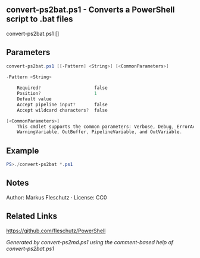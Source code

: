 ## convert-ps2bat.ps1 - Converts a PowerShell script to .bat files

convert-ps2bat.ps1 [<pattern>]

## Parameters
```powershell
convert-ps2bat.ps1 [[-Pattern] <String>] [<CommonParameters>]

-Pattern <String>
    
    Required?                    false
    Position?                    1
    Default value                
    Accept pipeline input?       false
    Accept wildcard characters?  false

[<CommonParameters>]
    This cmdlet supports the common parameters: Verbose, Debug, ErrorAction, ErrorVariable, WarningAction, 
    WarningVariable, OutBuffer, PipelineVariable, and OutVariable.
```

## Example
```powershell
PS>./convert-ps2bat *.ps1
```


## Notes
Author: Markus Fleschutz · License: CC0

## Related Links
https://github.com/fleschutz/PowerShell

*Generated by convert-ps2md.ps1 using the comment-based help of convert-ps2bat.ps1*
